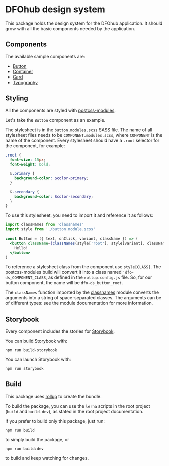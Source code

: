 # DFOhub design system

This package holds the design system for the DFOhub application.
It should grow with all the basic components needed by the application.

## Components

The available sample components are:

- [Button](./src/Button/README.md)
- [Container](./src/Container/README.md)
- [Card](./src/Card/README.md)
- [Typography](./src/Typography/README.md)

## Styling

All the components are styled with [postcss-modules](https://github.com/css-modules/postcss-modules).

Let's take the `Button` component as an example.

The stylesheet is in the `button.modules.scss` SASS file.
The name of all stylesheet files needs to be `COMPONENT.modules.scss`, where `COMPONENT` is the name of the component.
Every stylesheet should have a `.root` selector for the component, for example:

```scss
.root {
  font-size: 15px;
  font-weight: bold;

  &.primary {
    background-color: $color-primary;
  }

  &.secondary {
    background-color: $color-secondary;
  }
}
```

To use this stylesheet, you need to import it and reference it as follows:

```jsx
import classNames from 'classnames'
import style from './button.module.scss'

const Button = ({ text, onClick, variant, className }) => (
  <button className={classNames(style['root'], style[variant], className)}>
    Hello!
  </button>
)
```

To reference a stylesheet class from the component use `style[CLASS]`.
The postcss-modules build will convert it into a class named `'dfo-ds_COMPONENT_CLASS`, as defined in the `rollup.config.js` file.
So, for our button component, the name will be `dfo-ds_button_root`.

The `classNames` function imported by the [classnames](https://www.npmjs.com/package/classnames) module converts the arguments into a string of space-separated classes.
The arguments can be of different types: see the module documentation for more information.

## Storybook

Every component includes the stories for [Storybook](https://storybook.js.org/).

You can build Storybook with:

```shell script
npm run build-storybook
```

You can launch Storybook with:

```shell script
npm run storybook
```

## Build

This package uses [rollup](https://rollupjs.org/guide/en/) to create the bundle.

To build the package, you can use the `lerna` scripts in the root project (`build` and `build-dev`), as stated in the root project documentation.

If you prefer to build only this package, just run:

```shell script
npm run build
```

to simply build the package, or

```shell script
npm run build:dev
```

to build and keep watching for changes.
